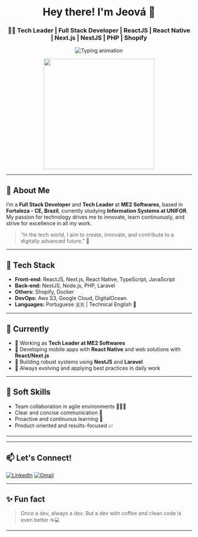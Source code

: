 <h1 align="center">Hey there! I'm Jeová 👋</h1>
<h3 align="center">👨‍💻 Tech Leader | Full Stack Developer | ReactJS | React Native | Next.js | NestJS | PHP | Shopify</h3>

<p align="center">
  <img src="https://readme-typing-svg.demolab.com?font=Fira+Code&size=22&pause=1000&center=true&vCenter=true&width=450&lines=Full+Stack+Developer+from+Brazil;React+%7C+Next+%7C+Laravel+%7C+Shopify;Tech+Leader+at+ME2+Softwares;Lifelong+Learner+%26+Builder" alt="Typing animation" />
</p>

<p align="center">
  <img src="https://media.giphy.com/media/qgQUggAC3Pfv687qPC/giphy.gif" width="300" />
</p>

---

## 🧠 About Me

I’m a **Full Stack Developer** and **Tech Leader** at **ME2 Softwares**, based in **Fortaleza - CE, Brazil**, currently studying **Information Systems at UNIFOR**. My passion for technology drives me to innovate, learn continuously, and strive for excellence in all my work.

> “In the tech world, I aim to create, innovate, and contribute to a digitally advanced future.” 🚀

---

## 💼 Tech Stack

- **Front-end:** ReactJS, Next.js, React Native, TypeScript, JavaScript  
- **Back-end:** NestJS, Node.js, PHP, Laravel  
- **Others:** Shopify, Docker
- **DevOps:** Aws S3, Google Cloud, DigitalOcean.
- **Languages:** Portuguese 🇧🇷 | Technical English 📘

---

## 📍 Currently

- 💼 Working as **Tech Leader at ME2 Softwares**
- 📱 Developing mobile apps with **React Native** and web solutions with **React/Next.js**
- 🔄 Building robust systems using **NestJS** and **Laravel**
- 🧠 Always evolving and applying best practices in daily work

---

## 🧩 Soft Skills

- Team collaboration in agile environments 🧑‍🤝‍🧑  
- Clear and concise communication 📢  
- Proactive and continuous learning 🔁  
- Product-oriented and results-focused 📈  

---

---

## 📫 Let's Connect!

[![LinkedIn](https://img.shields.io/badge/-LinkedIn-blue?style=flat-square&logo=linkedin&logoColor=white)](https://www.linkedin.com/in/jeovajunior/)
[![Gmail](https://img.shields.io/badge/-Gmail-D14836?style=flat-square&logo=gmail&logoColor=white)](mailto:jrjeova.emp@gmail.com)

---

## ✨ Fun fact

> Once a dev, always a dev. But a dev with coffee and clean code is even better ☕💻

---


